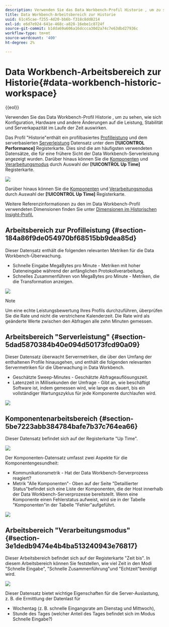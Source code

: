 ```yaml
---
description: Verwenden Sie das Data Workbench-Profil Historie , um zu sehen, wie sich Konfiguration, Hardware und andere Änderungen auf die Leistung, Stabilität und Serverkapazität im Laufe der Zeit auswirken.
title: Data Workbench-Arbeitsbereich zur Historie
uuid: 61c45cae-f255-4d20-bb6b-f318c8dd8214
exl-id: e6d7e924-641e-468c-a828-16ebe1c8724f
source-git-commit: b1dda69a606a16dccca30d2a74c7e63dbd27936c
workflow-type: tm+mt
source-wordcount: '400'
ht-degree: 2%

---
```


# Data Workbench-Arbeitsbereich zur Historie{#data-workbench-historic-workspace}

{{eol}}

Verwenden Sie das Data Workbench-Profil Historie , um zu sehen, wie sich Konfiguration, Hardware und andere Änderungen auf die Leistung, Stabilität und Serverkapazität im Laufe der Zeit auswirken.

Das Profil &quot;Historie&quot;enthält ein profilbasiertes [Profilleistung](../../../home/monitoring-installation/monitoring-profiles/monitoring-historical-using.md#section-184a86f9de054970bf68515bb9dea85d) und dem serverbasierten [Serverleistung](../../../home/monitoring-installation/monitoring-profiles/monitoring-historical-using.md#section-5dad5870384b40e094d50173fcd90a09) Datensatz unter dem **[!UICONTROL Performance]** Registerkarte. Dies sind die am häufigsten verwendeten Datensätze, die für eine frühere Sicht der Data Workbench-Serverleistung angezeigt wurden. Darüber hinaus können Sie die [Komponenten](../../../home/monitoring-installation/monitoring-profiles/monitoring-historical-using.md#section-5be7223abb384784bafe7b37c764ea66) und [Verarbeitungsmodus](../../../home/monitoring-installation/monitoring-profiles/monitoring-historical-using.md#section-5be7223abb384784bafe7b37c764ea66) durch Auswahl der **[!UICONTROL Up Time]** Registerkarte.

![](assets/Historic_Performance.png)

Darüber hinaus können Sie die [Komponenten](../../../home/monitoring-installation/monitoring-profiles/monitoring-historical-using.md#section-5be7223abb384784bafe7b37c764ea66) und [Verarbeitungsmodus](../../../home/monitoring-installation/monitoring-profiles/monitoring-historical-using.md#section-5be7223abb384784bafe7b37c764ea66) durch Auswahl der **[!UICONTROL Up Time]** Registerkarte.

Weitere Referenzinformationen zu den im Data Workbench-Profil verwendeten Dimensionen finden Sie unter [Dimensionen im Historischen Insight-Profil.](../../../home/monitoring-installation/monitoring-appendix/monitoring-historical.md#concept-a42837c9c9274f83ad5bc5a6720f02b0)

## Arbeitsbereich zur Profilleistung {#section-184a86f9de054970bf68515bb9dea85d}

Dieser Datensatz enthält die folgenden relevanten Metriken für die Data Workbench-Überwachung.

* Schnelle Eingabe MegaBytes pro Minute - Metriken mit hoher Dateneingabe während der anfänglichen Protokollverarbeitung.
* Schnelles Zusammenführen von MegaBytes pro Minute - Metriken, die die Transformation anzeigen.

![](assets/Historic_Profile_Performance.png)

>[!NOTE]
>
>Um eine echte Leistungsbewertung Ihres Profils durchzuführen, überprüfen Sie die Rate und nicht die verstrichene Kalenderzeit. Die Rate wird als geänderte Werte zwischen den Abfragen alle zehn Minuten gemessen.

## Arbeitsbereich &quot;Serverleistung&quot; {#section-5dad5870384b40e094d50173fcd90a09}

Dieser Datensatz überwacht Servermetriken, die über den Umfang der enthaltenen Profile hinausgehen, und enthält die folgenden relevanten Servermetriken für die Überwachung in Data Workbench.

* Geschätzte Sweep-Minutes - Geschätzte Abfrageauflösungszeit.
* Latenzzeit in Millisekunden der Umfrage - Gibt an, wie beschäftigt Software ist, indem gemessen wird, wie lange es dauert, bis ein vollständiger Wartungszyklus für jede Komponente durchlaufen wird.

![](assets/Historic_Server_Performance.png)

## Komponentenarbeitsbereich {#section-5be7223abb384784bafe7b37c764ea66}

Dieser Datensatz befindet sich auf der Registerkarte &quot;Up Time&quot;.

![](assets/Up_Time.png)

Der Komponenten-Datensatz umfasst zwei Aspekte für die Komponentengesundheit:

* Kommunikationsmetrik - Hat der Data Workbench-Serverprozess reagiert?
* Metrik &quot;Alle Komponenten&quot;- Oben auf der Seite &quot;Detaillierter Status&quot;befindet sich eine Liste der Komponenten, die der Host innerhalb der Data Workbench-Serverprozesse bereitstellt. Wenn eine Komponente einen Fehlerstatus aufweist, wird sie in der Tabelle &quot;Komponenten&quot;in der Tabelle &quot;Fehler&quot;aufgeführt.

![](assets/Up_Time_components.png)

## Arbeitsbereich &quot;Verarbeitungsmodus&quot; {#section-3e1dedb9474e4b4ba513240943e76817}

Dieser Arbeitsbereich befindet sich auf der Registerkarte &quot;Zeit bis&quot;. In diesem Arbeitsbereich können Sie feststellen, wie viel Zeit in den Modi &quot;Schnelle Eingabe&quot;, &quot;Schnelle Zusammenführung&quot;und &quot;Echtzeit&quot;benötigt wird.

![](assets/Up_Time_Processing_mode.png)

Dieser Datensatz bietet wichtige Eigenschaften für die Server-Auslastung, z. B. die Ermittlung der Datenlast für

* Wochentag (z. B. schnelle Eingangsrate am Dienstag und Mittwoch),
* Stunde des Tages (welcher Anteil des Tages befindet sich im Modus Schnelle Eingabe?)
